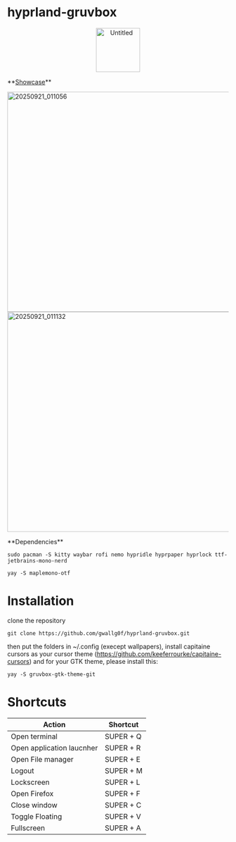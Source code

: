# hyprland-gruvbox
<p align="center">
<img width="100" height="100" alt="Untitled" src="https://github.com/user-attachments/assets/01554fbf-19dd-49e1-8f92-69b278b9c579" />
</p>
**<ins>Showcase</ins>**
<p aling="center">
<img width="600" height="500" alt="20250921_011056" src="https://github.com/user-attachments/assets/847b3564-ba56-4af4-8569-15eb2df77c2a" />

<img width="600" height="500" alt="20250921_011132" src="https://github.com/user-attachments/assets/bab851d0-d04c-4674-9502-ca21b567774b" />
</p>
**Dependencies**

```
sudo pacman -S kitty waybar rofi nemo hypridle hyprpaper hyprlock ttf-jetbrains-mono-nerd
```

```
yay -S maplemono-otf
```

# Installation
clone the repository
```
git clone https://github.com/gwallg0f/hyprland-gruvbox.git
```
then put the folders in ~/.config (execept wallpapers), install capitaine cursors as your cursor theme (https://github.com/keeferrourke/capitaine-cursors) and for your GTK theme, please install this:
```
yay -S gruvbox-gtk-theme-git
```

# Shortcuts

| Action  | Shortcut |
| ------------- | ------------- |
| Open terminal | SUPER + Q |
| Open application laucnher | SUPER + R |
| Open File manager | SUPER + E |
| Logout | SUPER + M |
| Lockscreen | SUPER + L |
| Open Firefox | SUPER + F |
| Close window | SUPER + C |
| Toggle Floating | SUPER + V |
| Fullscreen | SUPER + A |
